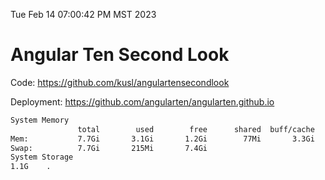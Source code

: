 Tue Feb 14 07:00:42 PM MST 2023

# Angular Ten Second Look

Code: https://github.com/kusl/angulartensecondlook

Deployment: https://github.com/angularten/angularten.github.io

```bash
System Memory
               total        used        free      shared  buff/cache   available
Mem:           7.7Gi       3.1Gi       1.2Gi        77Mi       3.3Gi       4.2Gi
Swap:          7.7Gi       215Mi       7.4Gi
System Storage
1.1G	.
